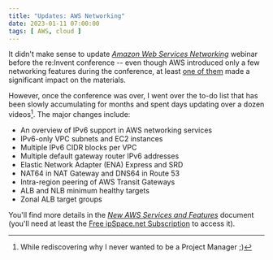 ```yaml
---
title: "Updates: AWS Networking"
date: 2023-01-11 07:00:00
tags: [ AWS, cloud ]
---
```

It didn't make sense to update *[Amazon Web Services Networking](https://www.ipspace.net/Amazon_Web_Services_Networking)* webinar before the re:Invent conference -- even though AWS introduced only a few networking features during the conference, at least [one of them](https://blog.ipspace.net/2022/12/quick-look-aws-srd.html) made a significant impact on the materials.

However, once the conference was over, I went over the to-do list that has been slowly accumulating for months and spent days updating over a dozen videos[^PM]. The major changes include:
<!--more-->
[^PM]: While rediscovering why I never wanted to be a Project Manager ;)

* An overview of IPv6 support in AWS networking services
* IPv6-only VPC subnets and EC2 instances
* Multiple IPv6 CIDR blocks per VPC
* Multiple default gateway router IPv6 addresses
* Elastic Network Adapter (ENA) Express and SRD
* NAT64 in NAT Gateway and DNS64 in Route 53
* Intra-region peering of AWS Transit Gateways
* ALB and NLB minimum healthy targets
* Zonal ALB target groups

You'll find more details in the _[New AWS Services and Features](https://my.ipspace.net/bin/get/AWSNET/AWS-Update.md?doccode=AWSNET)_ document (you'll need at least the [Free ipSpace.net Subscription](https://www.ipspace.net/Subscription/Free) to access it).